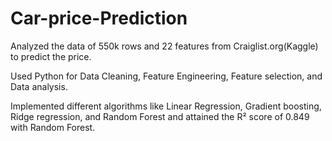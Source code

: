 # Car-price-Prediction
Analyzed the data of 550k rows and 22 features from Craiglist.org(Kaggle) to predict the price. 

Used Python for Data Cleaning, Feature Engineering, Feature selection, and Data analysis.

Implemented different algorithms like Linear Regression, Gradient boosting, Ridge regression, and Random Forest and attained the R² score of 0.849 with Random Forest.



